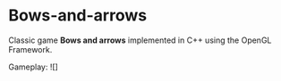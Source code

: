 # Bows-and-arrows

Classic game **Bows and arrows** implemented in C++ using the OpenGL Framework.

Gameplay:
![]
